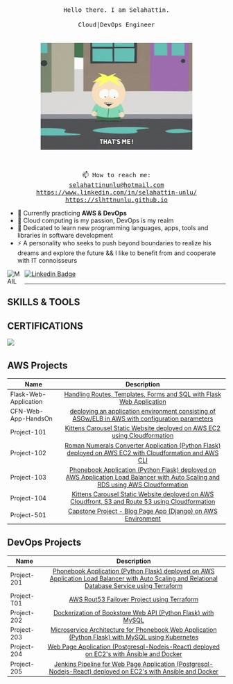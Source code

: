 <p align=center>
<br>
<samp>Hello there. I am Selahattin.</a> <br><br> Cloud|DevOps Engineer<br><br></samp>
<br>
<img src="https://github.com/Slhttnunlu/Slhttnunlu/blob/main/giphy.gif" width="350" />
</p>
<br>
<p align=center><samp>📫 How to reach me:<br><a href="selahattinunlu@hotmail.com">selahattinunlu@hotmail.com</a> <br><a href="https://www.linkedin.com/in/selahattin-unlu/" target="_blank">https://www.linkedin.com/in/selahattin-unlu/</a><br><a href="https://slhttnunlu.github.io" target="_blank">https://slhttnunlu.github.io</a></samp></p>


- 🔭 Currently practicing **AWS & DevOps**
- 🌱 Cloud computing is my passion, DevOps is my realm
- 💬 Dedicated to learn new programming languages, apps, tools and libraries in software development
- ⚡ A personality who seeks to push beyond boundaries to realize his dreams and explore the future  && I like to benefit from and cooperate with IT connoisseurs

[<img align="left" alt="MAIL" width="30px" src="./images/Gmail.svg.png" style="padding-right:10px;" />](mailto:selahattin0unlu@gmail.com)

[![Linkedin Badge](https://img.shields.io/badge/-Linkedin-757575?style=flat-quare&labelColor=757575&logo=Linkedin&logoColor=white&link=link)](https://www.linkedin.com/in/selahattin-unlu/)

<hr>

## SKILLS & TOOLS



## CERTIFICATIONS
<a href='https://www.credly.com/badges/9454c1fe-6110-4cc6-ad0b-fc7399320405'><img src='https://images.credly.com/size/340x340/images/0e284c3f-5164-4b21-8660-0d84737941bc/image.png' width='100' heigh='100'></a>

## AWS Projects

| Name                  |                                                                                              Description                                                                                              |
| --------------------- | :---------------------------------------------------------------------------------------------------------------------------------------------------------------------------------------------------: |
| Flask-Web-Application |                                     [Handling Routes, Templates, Forms and SQL with Flask Web Application](https://github.com/Yunus-Altay/Flask-Web-Application)                                      |
| CFN-Web-App-HandsOn   |                            [deploying an application environment consisting of ASGw/ELB in AWS with configuration parameters](https://github.com/Yunus-Altay/CFN-ASG-ALB)                             |
| Project-101           |                      [Kittens Carousel Static Website deployed on AWS EC2 using Cloudformation](https://github.com/Yunus-Altay/Project-101-kittens-carousel-static-website-ec2)                       |
| Project-102           |            [Roman Numerals Converter Application (Python Flask) deployed on AWS EC2 with Cloudformation and AWS CLI](https://github.com/Yunus-Altay/Project-102-Roman-Numerals-Converter)             |
| Project-103           | [Phonebook Application (Python Flask) deployed on AWS Application Load Balancer with Auto Scaling and RDS using AWS Cloudformation](https://github.com/Yunus-Altay/Project-103-Phonebook-Application) |
| Project-104           |           [Kittens Carousel Static Website deployed on AWS Cloudfront, S3 and Route 53 using Cloudformation](https://github.com/Yunus-Altay/Project-104-kittens-carousel-static-web-s3-cf)            |
| Project-501           |                 [Capstone Project - Blog Page App (Django) on AWS Environment](https://github.com/Slhttnunlu/aws-django-app)                 |

## DevOps Projects

|  Name                  |                                                    Description                                                                       |
| ----------------------- | :---------------------------------------------------------------------------------------------------------------------------------------: |
|Project-201             |[Phonebook Application (Python Flask) deployed on AWS Application Load Balancer with Auto Scaling and Relational Database Service using Terraform](https://github.com/Slhttnunlu/phonebook-app-with-terraform)|
|Project-T01             |[AWS Rout53 Failover Project using Terraform](https://github.com/Slhttnunlu/aws-failover-routing-with-terraform)|
|Project-202             |[Dockerization of Bookstore Web API (Python Flask) with MySQL](https://github.com/Slhttnunlu/bookstore-api-in-docker)|
|Project-203             |[Microservice Architecture for Phonebook Web Application (Python Flask) with MySQL using Kubernetes](https://github.com/Slhttnunlu/k8s-projects-with-two-microservises)|
|Project-204             |[Web Page Application (Postgresql-Nodejs-React) deployed on EC2's with Ansible and Docker](https://github.com/Slhttnunlu/ansible-project-react-nodejs-postgre)|
|Project-205             |[Jenkins Pipeline for Web Page Application (Postgresql-Nodejs-React) deployed on EC2's with Ansible and Docker](https://github.com/Slhttnunlu/cw-todo-app)|
